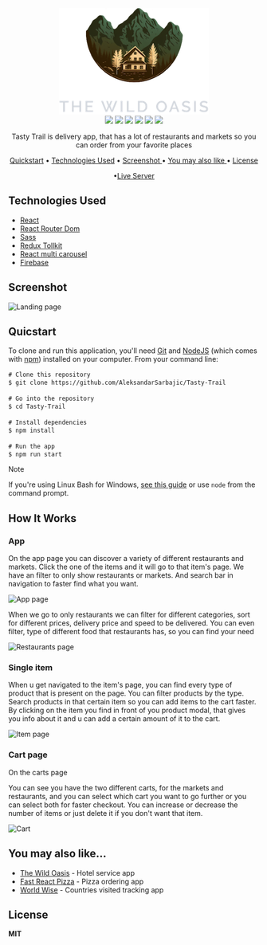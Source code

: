 <div align="center">
 <img  src="https://github.com/AleksandarSarbajic/the-wild-oasis/blob/main/public/logo-dark.png"/>
 </div>

<div align="center">
<img src="https://img.shields.io/npm/v/npm.svg?logo=npm"/>
<img src="https://img.shields.io/badge/react-v18.2.0-blue?logo=react"/>
<img src="https://img.shields.io/badge/redux/toolkit-v1.9.5-purple?logo=redux"/>
<img src="https://img.shields.io/badge/reactrouterdom-v6.14.2-red?logo=reactrouter"/>
<img src="https://img.shields.io/badge/sass-v1.62.1-pink?logo=sass"/>
<img src="https://img.shields.io/badge/firebase-v10.4.0-orange?logo=firebase"/>
</div>  


<p align="center">Tasty Trail is delivery app, that has a lot of restaurants and markets so you can order from your favorite places</p>

<div align="center">
  
<a href="#quicstart" >Quickstart</a> • <a href="#technologies-used" align="center">Technologies Used</a> •  <a href="#screenshot" align="center"> Screenshot </a> • <a href="#you-may-also-like" align="center"> You may also like  </a> •  <a href="#license" align="center"> License  </a> 

•<a href="https://tasty-trial.netlify.app/" align="Center">Live Server</a>

</div>

## Technologies Used

  - [React](https://react.dev/)
  - [React Router Dom](https://reactrouter.com/en/main)
  - [Sass](https://sass-lang.com/)
  - [Redux Tollkit](https://redux-toolkit.js.org/)
  - [React multi carousel](https://github.com/YIZHUANG/react-multi-carousel)
  - [Firebase](https://firebase.google.com/)


## Screenshot

![Landing page](https://github.com/AleksandarSarbajic/Tasty-Trail/assets/114814838/8b470744-2447-4dde-a00e-5e3426b56e33)


## Quicstart

To clone and run this application, you'll need [Git](https://git-scm.com/) and [NodeJS](https://nodejs.org/en) (which comes with [npm](https://www.npmjs.com/)) installed on your computer. From your command line:

```
# Clone this repository 
$ git clone https://github.com/AleksandarSarbajic/Tasty-Trail

# Go into the repository
$ cd Tasty-Trail

# Install dependencies
$ npm install

# Run the app
$ npm run start
```

> [!NOTE]  
> If you're using Linux Bash for Windows, [see this guide](https://www.howtogeek.com/261575/how-to-run-graphical-linux-desktop-applications-from-windows-10s-bash-shell/) or use `node` from the command prompt.


## How It Works

### App

On the app page you can discover a variety of different restaurants and markets.
Click the one of the items and it will go to that item's page.
We have an filter to only show restaurants or markets.
And search bar in navigation to faster find what you want.

![App page](https://github.com/AleksandarSarbajic/Tasty-Trail/assets/114814838/3037bb82-eb64-46cb-a4bd-35ffb1e9ec9c)

When we go to only restaurants we can filter for different categories, sort for different prices, delivery price and speed to be delivered.
You can even filter, type of different food that restaurants has, so you can find your need

![Restaurants page](https://github.com/AleksandarSarbajic/Tasty-Trail/assets/114814838/b25b0c2c-c002-4079-8f28-5f46c75bf947)

### Single item

When u get navigated to the item's page, you can find every type of product that is present on the page.
You can filter products by the type.
Search products in that certain item so you can add items to the cart faster. 
By clicking on the item you find in front of you product modal, that gives you info about it and u can add a certain amount of it to the cart.

![Item page](https://github.com/AleksandarSarbajic/Tasty-Trail/assets/114814838/fd383811-0bbe-4fe9-9d2c-d2b8281cbceb)

### Cart page

On the carts page

You can see you have the two different carts, for the markets and restaurants, and you can select which cart you want to go further or you can select both for faster checkout.
You can increase or decrease the number of items or just delete it if you don't want that item.


![Cart](https://github.com/AleksandarSarbajic/Tasty-Trail/assets/114814838/006a2e59-a745-420a-87e7-09d4cba4d19c)


## You may also like...


- [The Wild Oasis](https://github.com/AleksandarSarbajic/Tasty-Trail) - Hotel service app
- [Fast React Pizza](https://github.com/AleksandarSarbajic/fast-react-pizza) - Pizza ordering app
- [World Wise](https://github.com/AleksandarSarbajic/WorldWise) - Countries visited tracking app

## License

**MIT**

